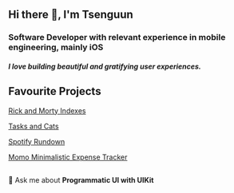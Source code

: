 <h2 align="left">Hi there 👋, I'm Tsenguun</h2>

<h3>Software Developer with relevant experience in mobile engineering, mainly iOS</h3>

<h5 align="left">I love building beautiful and gratifying user experiences.</h5>

<h2>Favourite Projects</h2>

[Rick and Morty Indexes](https://github.com/smokycoffee/Rick-and-Morty-Index)

[Tasks and Cats](https://tasksandcats.netlify.app/)

[Spotify Rundown](https://spotify-rundown.herokuapp.com/)

[Momo Minimalistic Expense Tracker](https://github.com/smokycoffee/Momo)

<h2></h2>


💬 Ask me about **Programmatic UI with UIKit**

